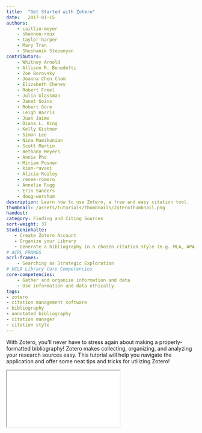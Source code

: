```yaml
---
title:  "Get Started with Zotero"
date:   2017-01-15
authors: 
    - caitlin-meyer
    - shannon-roux
    - taylor-harper
    - Mary Tran
    - Shushanik Stepanyan
contributors: 
    - Whitney Arnold
    - Allison R. Benedetti 
    - Zoe Borovsky
    - Joanna Chen Cham
    - Elizabeth Cheney
    - Robert Freel
    - Julia Glassman
    - Janet Goins
    - Robert Gore
    - Leigh Harris
    - Juan Jaime
    - Diana L. King
    - Kelly Kistner
    - Simon Lee
    - Nina Mamikunian
    - Scott Martin
    - Bethany Meyers
    - Annie Pho
    - Miriam Posner
    - kian-ravaei
    - Alicia Reiley
    - renee-romero
    - Annelie Rugg
    - Erin Sanders
    - doug-worsham
description: Learn how to use Zotero, a free and easy citation tool.
thumbnail: /assets/tutorials/thumbnails/ZoteroThumbnail.png
handout: 
category: Finding and Citing Sources
sort-weight: 37
Studieninhalte:
   - Create Zotero Account
   - Organize your Library
   - Generate a bibliography in a chosen citation style (e.g. MLA, APA, Chicago, etc.)
# ACRL FRAMES
acrl-frames:
    - Searching as Strategic Exploration
# UCLA Library Core Competencies
core-competencies:
    - Gather and organize information and data
    - Use information and data ethically 
tags:
- zotero
- citation management software 
- bibliography
- annotated bibliography
- citation manager
- citation style
---
```


<p class="intro">With Zotero, you'll never have to stress again about making a properly-formatted bibliography! Zotero makes collecting, organizing, and analyzing your research sources easy. This tutorial will help you navigate the application and offer some neat tips and tricks for utilizing Zotero!</p>

<!-- Maybe here in the "diagram" space we can put 3 cool things you can do with Zotero with just text and images? -->
<!--
  <div class="row">
    <div class="col s12 m6">
      <div class="card" style="height: 100%;">
        <!- - I think the side-by-side gifs might have made for too much motion on the screen. What do you think about stills? - ->
        <div class="card-image">
          <img src="{{ '/assets/img/content/zotero-project-folders_150.png' | prepend: site.baseurl }}" alt="Zotero libraries can be organized by class, paper, and topic">
        </div>
        <div class="card-content">
        <span class="card-title">Organize your sources</span>
        <p>Organize all of your research sources within a single, searchable interface.</p>
        </div>
      </div>
    </div>
   <div class="col s12 m6">
      <div class="card">
        <div class="card-image">
          <img src="{{ '/assets/img/content/zotero-citations.png' | prepend: site.baseurl }}" alt="Zotero's plug-in for word allows you to create citations while writing a paper.">
        </div>
        <div class="card-content">
          <span class="card-title">Cite as you write</span>
          <p>Choose your style of citation, and then easily insert an in-text citation.</p>
        </div>
      </div>
    </div>
    <!- -
    <div class="col s12 m4">
      <div class="card">
        <div class="card-image">
          <img style="max-height: 144px;" src="https://www.evernote.com/l/AN9ofhgS_rxB_o_EKsusvT_PPd2cCsR22XYB/image.png" alt="Make a biblography with copy and paste.">
        </div>
        <div class="card-content">
          <span class="card-title">Make bibliographies instantly</span>
          <p>Select your sources and make a bibilography with ease.</p>
        </div>
      </div>
    </div>
  </div> 
  - -> 
-->

<!--
<h3>&nbsp;</h3>
<h3>Give it a try
<p >Want to get started? Check out our <a href="http://uclalibrary.github.io/slides/tutorial-zotero-intro.html#/" target="_blank">Zotero tutorial</a>:</p>
-->

<!--
<center>
  <iframe class="embedbox" src="https://uclalibrary.github.io/research-tips/embeds/zotero/" width="95%" height="600px"></iframe>
</center>
-->

<div class="embed-responsive embed-responsive-1by1">
  <iframe class="embed-responsive-item" src="{{ '/embeds/zotero/' | relative_url }}"></iframe>
</div>

<!-- include embed-and-share-buttons.html ? -->
<!--
<ul class="collapsible" data-collapsible="expandable">
    <li>
      <div class="collapsible-header"><i class="material-icons">forum</i>Want to talk about it? Set up a <em>free research consultation</em> to get help developing your ideas:</div>
      <div class="collapsible-body">
        <p>Ask a librarian <a href="http://library.ucla.edu/questions" target="_blank">24/7 chat service</a>.</p>
          <p>Set up a <a href="http://library.ucla.edu/questions" target="_blank">research consultation at a UCLA Library</a>.</p>
      </div>
    </li>
  </ul>
  -->
  

